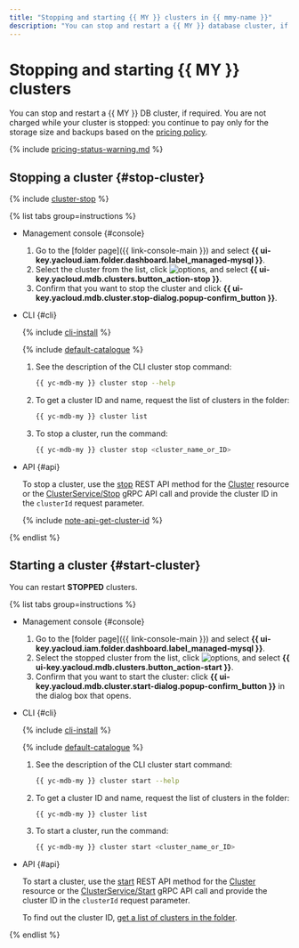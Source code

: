 ```yaml
---
title: "Stopping and starting {{ MY }} clusters in {{ mmy-name }}"
description: "You can stop and restart a {{ MY }} database cluster, if you need to. You are not charged while your cluster is stopped: you continue to pay only for the storage size and backups."
---
```


# Stopping and starting {{ MY }} clusters

You can stop and restart a {{ MY }} DB cluster, if required. You are not charged while your cluster is stopped: you continue to pay only for the storage size and backups based on the [pricing policy](../pricing.md#prices-storage).

{% include [pricing-status-warning.md](../../_includes/mdb/pricing-status-warning.md) %}


## Stopping a cluster {#stop-cluster}

{% include [cluster-stop](../../_includes/mdb/cluster-stop.md) %}

{% list tabs group=instructions %}

- Management console {#console}

   1. Go to the [folder page]({{ link-console-main }}) and select **{{ ui-key.yacloud.iam.folder.dashboard.label_managed-mysql }}**.
   1. Select the cluster from the list, click ![options](../../_assets/console-icons/ellipsis.svg), and select **{{ ui-key.yacloud.mdb.clusters.button_action-stop }}**.
   1. Confirm that you want to stop the cluster and click **{{ ui-key.yacloud.mdb.cluster.stop-dialog.popup-confirm_button }}**.

- CLI {#cli}

   {% include [cli-install](../../_includes/cli-install.md) %}

   {% include [default-catalogue](../../_includes/default-catalogue.md) %}

   1. See the description of the CLI cluster stop command:

      ```bash
      {{ yc-mdb-my }} cluster stop --help
      ```

   1. To get a cluster ID and name, request the list of clusters in the folder:

      ```bash
      {{ yc-mdb-my }} cluster list
      ```

   1. To stop a cluster, run the command:

      ```bash
      {{ yc-mdb-my }} cluster stop <cluster_name_or_ID>
      ```

- API {#api}

   To stop a cluster, use the [stop](../api-ref/Cluster/stop.md) REST API method for the [Cluster](../api-ref/Cluster/index.md) resource or the [ClusterService/Stop](../api-ref/grpc/cluster_service.md#Stop) gRPC API call and provide the cluster ID in the `clusterId` request parameter.

   {% include [note-api-get-cluster-id](../../_includes/mdb/mmy/note-api-get-cluster-id.md) %}

{% endlist %}

## Starting a cluster {#start-cluster}

You can restart **STOPPED** clusters.

{% list tabs group=instructions %}

- Management console {#console}

   1. Go to the [folder page]({{ link-console-main }}) and select **{{ ui-key.yacloud.iam.folder.dashboard.label_managed-mysql }}**.
   1. Select the stopped cluster from the list, click ![options](../../_assets/console-icons/ellipsis.svg), and select **{{ ui-key.yacloud.mdb.clusters.button_action-start }}**.
   1. Confirm that you want to start the cluster: click **{{ ui-key.yacloud.mdb.cluster.start-dialog.popup-confirm_button }}** in the dialog box that opens.

- CLI {#cli}

   {% include [cli-install](../../_includes/cli-install.md) %}

   {% include [default-catalogue](../../_includes/default-catalogue.md) %}

   1. See the description of the CLI cluster start command:

      ```bash
      {{ yc-mdb-my }} cluster start --help
      ```

   1. To get a cluster ID and name, request the list of clusters in the folder:

      ```bash
      {{ yc-mdb-my }} cluster list
      ```

   1. To start a cluster, run the command:

      ```bash
      {{ yc-mdb-my }} cluster start <cluster_name_or_ID>
      ```

- API {#api}

   To start a cluster, use the [start](../api-ref/Cluster/start.md) REST API method for the [Cluster](../api-ref/Cluster/index.md) resource or the [ClusterService/Start](../api-ref/grpc/cluster_service.md#Start) gRPC API call and provide the cluster ID in the `clusterId` request parameter.

   To find out the cluster ID, [get a list of clusters in the folder](cluster-list.md#list-clusters).

{% endlist %}
